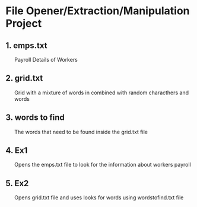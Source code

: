 # File Opener/Extraction/Manipulation Project


## 1. emps.txt

<ol>

Payroll Details of Workers 

</ol>

## 2. grid.txt

<ol>

Grid with a mixture of words in combined  with random characthers and words

</ol>

## 3. words to find

<ol>

The words that need to be found inside the grid.txt file
 
</ol>

## 4. Ex1 
 
<ol>

Opens the emps.txt file to look for the information about workers payroll

</ol>

## 5. Ex2 

<ol>

Opens grid.txt file and uses looks for words using wordstofind.txt file

</ol>






